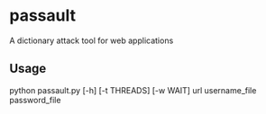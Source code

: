 # passault
A dictionary attack tool for web applications

## Usage
python passault.py [-h] [-t THREADS] [-w WAIT] url username_file password_file
